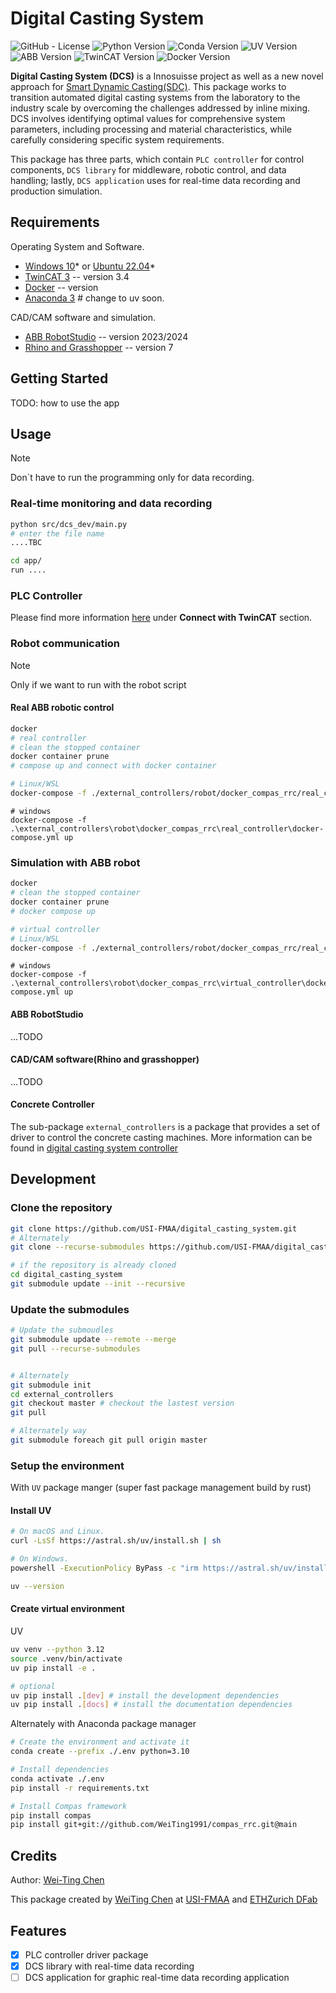 # **Digital Casting System**

<!------link:---------->
[Windows 10]: https://www.microsoft.com/en-us/windows/
[Ubuntu 22.04]: https://ubuntu.com/download/desktop
[TwinCAT 3]: https://www.beckhoff.com/en-en/products/automation/twincat/?pk_campaign=AdWords-AdWordsSearch-TwinCAT_EN&pk_kwd=twincat&gclid=Cj0KCQjw9ZGYBhCEARIsAEUXITW5dmPmQ2629HIuFY7wfbSR70pi5uY2lkYziNmfKYczm1_YsK4hhPsaApjyEALw_wcB
[Anaconda 3]: https://www.anaconda.com/
[Docker]: https://www.docker.com/
[ABB RobotStudio]: https://new.abb.com/products/robotics/robotstudio
[Rhino and Grasshopper]: https://www.rhino3d.com/download


<!-- PROJECT SHIELDS -->

![GitHub - License](https://img.shields.io/badge/License-MIT-blue.svg)
![Python Version](https://img.shields.io/badge/Python-3.10-blue)
![Conda Version](https://img.shields.io/badge/Anaconda-4.14.0-blue)
![UV Version](https://img.shields.io/badge/UV-0.6.0-blue)
![ABB Version](https://img.shields.io/badge/RobotStudio-2023/2024-blue)
![TwinCAT Version](https://img.shields.io/badge/TwinCAT-3.4-blue)
![Docker Version](https://img.shields.io/badge/Docker-23.0.3-blue)

<!-- PROJECT DESCRIPTION -->

**Digital Casting System (DCS)** is a Innosuisse project as well as a new novel approach for [Smart Dynamic Casting(SDC)]().
This package works to transition automated digital casting systems from the laboratory to the industry scale by
overcoming the challenges addressed by inline mixing. DCS involves identifying optimal values for comprehensive system
parameters, including processing and material characteristics, while carefully considering specific system requirements.

This package has three parts, which contain ```PLC controller``` for control components, ```DCS library``` for middleware, robotic control, and data handling; lastly, ```DCS application``` uses for real-time data recording and production simulation.


<!-- PROJECT REQUIREMENTS -->

## Requirements

Operating System and Software.

- [Windows 10]* or [Ubuntu 22.04]*
- [TwinCAT 3] -- version 3.4
- [Docker]  -- version
- [Anaconda 3] # change to uv soon.

CAD/CAM software and simulation.

- [ABB RobotStudio] -- version 2023/2024
- [Rhino and Grasshopper] -- version 7


<!-- PROJECT Getting Started -->

## Getting Started
TODO: how to use the app


<!-- PROJECT USAGE -->
## Usage

> [!NOTE]
> Don`t have to run the programming only for data recording.

### Real-time monitoring and data recording


``` bash
python src/dcs_dev/main.py
# enter the file name
....TBC
```

``` bash
cd app/
run ....
```

### PLC Controller

Please find more information [here](https://github.com/USI-FMAA/digital_casting_system_controller.git) under **Connect with TwinCAT** section.

### Robot communication
>[!NOTE]
> Only if we want to run with the robot script

#### Real ABB robotic control

```sh
docker
# real controller
# clean the stopped container
docker container prune
# compose up and connect with docker container

# Linux/WSL
docker-compose -f ./external_controllers/robot/docker_compas_rrc/real_controller/docker-compose.yml up
```

```pwsh
# windows
docker-compose -f .\external_controllers\robot\docker_compas_rrc\real_controller\docker-compose.yml up
```

### Simulation with ABB robot

```sh
docker
# clean the stopped container
docker container prune
# docker compose up

# virtual controller
# Linux/WSL
docker-compose -f ./external_controllers/robot/docker_compas_rrc/real_controller/docker-compose.yml up
```

```pwsh
# windows
docker-compose -f .\external_controllers\robot\docker_compas_rrc\virtual_controller\docker-compose.yml up
```

#### ABB RobotStudio

...TODO

#### CAD/CAM software(Rhino and grasshopper)

...TODO


#### Concrete Controller

The sub-package `external_controllers` is a package that provides a set of driver to control the concrete casting machines.
More information can be found in [digital casting system controller](https://github.com/USI-FMAA/digital_casting_system_controller)


<!-- PROJECT DEVELOPMENT -->

## Development

### Clone the repository
```bash
git clone https://github.com/USI-FMAA/digital_casting_system.git
# Alternately
git clone --recurse-submodules https://github.com/USI-FMAA/digital_casting_system.git
```

```bash
# if the repository is already cloned
cd digital_casting_system
git submodule update --init --recursive
```


### Update the submodules

```bash
# Update the submoudles
git submodule update --remote --merge
git pull --recurse-submodules


# Alternately
git submodule init
cd external_controllers
git checkout master # checkout the lastest version
git pull

# Alternately way
git submodule foreach git pull origin master

```

### Setup the environment

With `UV` package manger (super fast package management build by rust)

#### Install UV
```bash
# On macOS and Linux.
curl -LsSf https://astral.sh/uv/install.sh | sh

# On Windows.
powershell -ExecutionPolicy ByPass -c "irm https://astral.sh/uv/install.ps1 | iex"

uv --version
```

#### Create virtual environment

UV

``` bash
uv venv --python 3.12
source .venv/bin/activate
uv pip install -e .

# optional
uv pip install .[dev] # install the development dependencies
uv pip install .[docs] # install the documentation dependencies

```

Alternately with Anaconda package manager

```sh
# Create the environment and activate it
conda create --prefix ./.env python=3.10

# Install dependencies
conda activate ./.env
pip install -r requirements.txt

# Install Compas framework
pip install compas
pip install git+git://github.com/WeiTing1991/compas_rrc.git@main
```

<!-- Misc -->

## Credits
Author: [Wei-Ting Chen](https://github.com/WeiTing1991)

This package created by [WeiTing Chen](https://github.com/WeiTing1991)
at [USI-FMAA](https://github.com/USI-FMAA) and [ETHZurich DFab](https://dfab.ch/)

## Features

- [X] PLC controller driver package
- [X] DCS library with real-time data recording
- [ ] DCS application for graphic real-time data recording application
